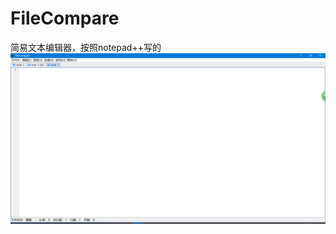 # FileCompare
简易文本编辑器，按照notepad++写的
![image](https://github.com/lrh007/FileCompare/blob/master/view.png)
